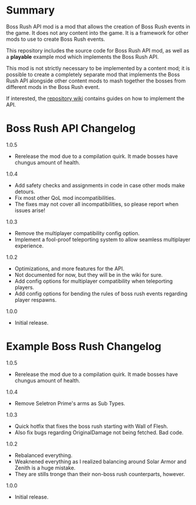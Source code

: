 ﻿# Summary

Boss Rush API mod is a mod that allows the creation of Boss Rush events in the game. It does not any content into the game. It is a framework for other mods to use to create Boss Rush events.

This repository includes the source code for Boss Rush API mod, as well as a **playable** example mod which implements the Boss Rush API.

This mod is not strictly necessary to be implemented by a content mod; it is possible to create a completely separate mod that implements the Boss Rush API alongside other content mods to mash together the bosses from different mods in the Boss Rush event.

If interested, the [repository wiki](https://github.com/tieeeeen1994/tModLoader-BossRush/wiki) contains guides on how to implement the API.

# Boss Rush API Changelog

1.0.5
- Rerelease the mod due to a compilation quirk. It made bosses have chungus amount of health.

1.0.4
- Add safety checks and assignments in code in case other mods make detours.
- Fix most other QoL mod incompatibilities.
- The fixes may not cover all incompatibilities, so please report when issues arise!

1.0.3
- Remove the multiplayer compatibility config option.
- Implement a fool-proof teleporting system to allow seamless multiplayer experience.

1.0.2
- Optimizations, and more features for the API.
- Not documented for now, but they will be in the wiki for sure.
- Add config options for multiplayer compatibility when teleporting players.
- Add config options for bending the rules of boss rush events regarding player respawns.

1.0.0
- Initial release.

# Example Boss Rush Changelog

1.0.5
- Rerelease the mod due to a compilation quirk. It made bosses have chungus amount of health.

1.0.4
- Remove Seletron Prime's arms as Sub Types.

1.0.3
- Quick hotfix that fixes the boss rush starting with Wall of Flesh.
- Also fix bugs regarding OriginalDamage not being fetched. Bad code.

1.0.2
- Rebalanced everything.
- Weaknened everything as I realized balancing around Solar Armor and Zenith is a huge mistake.
- They are stills tronge than their non-boss rush counterparts, however.

1.0.0
- Initial release.
